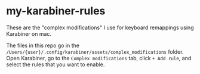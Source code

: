 # my-karabiner-rules

These are the "complex modifications" I use for keyboard remappings using Karabiner on mac.

The files in this repo go in the `/Users/{user}/.config/karabiner/assets/complex_modifications` folder. Open Karabiner, go to the `Complex modifications` tab, click `+ Add rule`, and select the rules that you want to enable.

